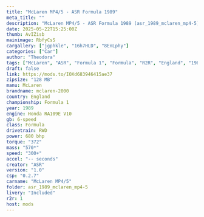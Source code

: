 ```yaml
---
title: "McLaren MP4/5 - ASR Formula 1989"
meta_title: ""
description: "McLaren MP4/5 - ASR Formula 1989 (asr_1989_mclaren_mp4-5) by ASR"
date: 2025-05-22T15:25:00Z
thumb: AvIZisb
mainimage: RbfyCsS
cargallery: ["jgphkle", "16h7HLD", "8EnLphy"]
categories: ["Car"]
author: "Theodora"
tags: ["McLaren", "ASR", "Formula 1", "Formula", "R2R", "England", "1989"]
draft: false
link: https://mods.to/IOXd683946415ae37
zipsize: "128 MB"
manu: McLaren
brandname: mclaren-2000
country: England
championship: Formula 1
year: 1989
engine: Honda RA109E V10
gb: 6-speed
class: Formula
drivetrain: RWD
power: 680 bhp 
torque: "372"
mass: "570*"
speed: "300+"
accel: "-- seconds"
creator: "ASR"
version: "1.0"
csp: "0.2.7"
carname: "McLaren MP4/5"
folder: asr_1989_mclaren_mp4-5
livery: "Included"
r2r: 1
host: mods
---
```

